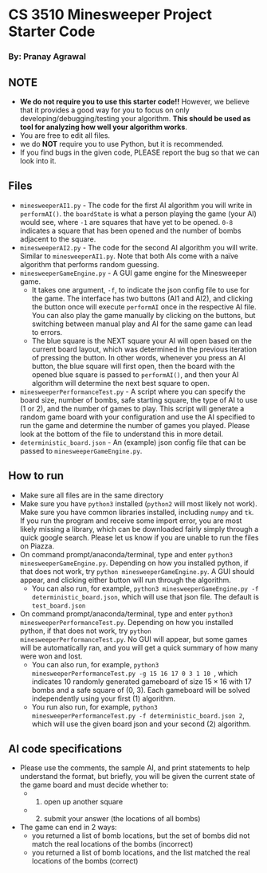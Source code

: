 # CS 3510 Minesweeper Project Starter Code

### By: Pranay Agrawal

## NOTE

* **We do not require you to use this starter code!!** However, we believe that it provides a good way for you to focus on only developing/debugging/testing your algorithm. **This should be used as tool for analyzing how well your algorithm works**.
* You are free to edit all files. 
* we do **NOT** require you to use Python, but it is recommended.
* If you find bugs in the given code, PLEASE report the bug so that we can look into it. 

## Files

* `minesweeperAI1.py` - The code for the first AI algorithm you will write in `performAI()`. the `boardState` is what a person playing the game (your AI) would see, where `-1` are squares that have yet to be opened. `0-8` indicates a square that has been opened and the number of bombs adjacent to the square.
* `minesweeperAI2.py` - The code for the second AI algorithm you will write. Similar to `minesweeperAI1.py`. Note that both AIs come with a naïve algorithm that performs random guessing. 
* `minesweeperGameEngine.py` - A GUI game engine for the Minesweeper game.
  * It takes one argument, `-f`, to indicate the json config file to use for the game. The interface has two buttons (AI1 and AI2), and clicking the button once will execute `performAI` once in the respective AI file. You can also play the game manually by clicking on the buttons, but switching between manual play and AI for the same game can lead to errors. 
  * The blue square is the NEXT square your AI will open based on the current board layout, which was determined in the previous iteration of pressing the button. In other words, whenever you press an AI button, the blue square will first open, then the board with the opened blue square is passed to `performAI()`, and then your AI algorithm will determine the next best square to open.
* `minesweeperPerformanceTest.py` - A script where you can specify the board size, number of bombs, safe starting square, the type of AI to use (1 or 2), and the number of games to play. This script will generate a random game board with your configuration and use the AI specified to run the game and determine the number of games you played. Please look at the bottom of the file to understand this in more detail.
* `deterministic_board.json` - An (example) json config file that can be passed to `minesweeperGameEngine.py`.



## How to run

* Make sure all files are in the same directory
* Make sure you have `python3` installed (`python2` will most likely not work). Make sure you have common libraries installed, including `numpy` and `tk`. If you run the program and receive some import error, you are most likely missing a library, which can be downloaded fairly simply through a quick google search. Please let us know if you are unable to run the files on Piazza.
* On command prompt/anaconda/terminal, type and enter `python3 minesweeperGameEngine.py`. Depending on how you installed python, if that does not work, try `python minesweeperGameEngine.py`. A GUI should appear, and clicking either button will run through the algorithm. 
  *  You can also run, for example, `python3 minesweeperGameEngine.py -f deterministic_board.json`, which will use that json file. The default is `test_board.json`
* On command prompt/anaconda/terminal, type and enter `python3 minesweeperPerformanceTest.py`. Depending on how you installed python, if that does not work, try `python minesweeperPerformanceTest.py`. No GUI will appear, but some games will be automatically ran, and you will get a quick summary of how many were won and lost.
  * You can also run, for example, `python3 minesweeperPerformanceTest.py -g 15 16 17 0 3 1 10 `, which indicates 10 randomly generated gameboard of size $15 \times 16$ with 17 bombs and a safe square of (0, 3). Each gameboard will be solved independently using your first (1) algorithm.
  * You run also run, for example, `python3 minesweeperPerformanceTest.py -f deterministic_board.json 2`, which will use the given board json and your second (2) algorithm.  

## AI code specifications

* Please use the comments, the sample AI, and print statements to help understand the format, but briefly, you will be given the current state of the game board and must decide whether to:
  * 1) open up another square
  * 2) submit your answer (the locations of all bombs) 
* The game can end in 2 ways:
  * you returned a list of bomb locations, but the set of bombs did not match the real locations of the bombs (incorrect)
  * you returned a list of bomb locations, and the list matched the real locations of the bombs (correct)